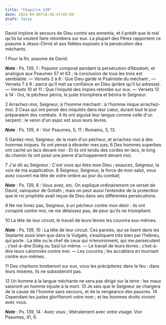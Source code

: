 ```yaml
---
title: "Chapitre 139"
date: 2024-09-06T18:40:47+02:00
draft: false
---
```



David implore le secours de Dieu contre ses ennemis, et il prédit que le mal qu’ils lui veulent faire retombera sur eux.
La plupart des Pères rapportent ce psaume à Jésus-Christ et aux fidèles exposés à la persécution des méchants.


1 Pour la fin, psaume de David.

***Note*** :  Ps. 139, 1 : Psaume composé pendant la persécution d’Absalom, et analogue aux Psaumes 57 et 63 ; la conclusion de tous les trois est semblable. ― Versets 2 à 6 : Que Dieu garde le Psalmiste du méchant ; ― Versets 7 à 9 : parce qu’il met sa confiance en Dieu (prière qu’il lui adresse). ― Versets 10 et 11 : Que l’iniquité des impies retombe sur eux. ― Versets 12 à 14 : Oui, le pécheur périra, le juste triomphera et bénira le Seigneur.


2 Arrachez-moi, Seigneur, à l'homme méchant : à l'homme inique arrachez-moi. 3 Ceux qui ont pensé des iniquités dans leur cœur, durant tout le jour préparaient des combats. 4 Ils ont aiguisé leur langue comme celle d'un serpent : le venin d'un aspic est sous leurs lèvres.

***Note*** :  Ps. 139, 4 : Voir Psaumes, 5, 11 ; Romains, 3, 13.


5 Gardez-moi, Seigneur, de la main d'un pécheur, et arrachez-moi à des hommes iniques. Ils ont pensé à ébranler mes pas; 6 Des hommes superbes ont caché un lacs devant moi : Et ils ont tendu des cordes en lacs, le long du chemin ils ont posé une pierre d'achoppement devant moi.


7 J'ai dit au Seigneur : C'est vous qui êtes mon Dieu ; exaucez, Seigneur, la voix de ma supplication. 8 Seigneur, Seigneur, la force de mon salut, vous avez couvert ma tête de votre ombre au jour du combat;

***Note*** :  Ps. 139, 8 : Vous avez, etc. On explique ordinairement ce verset de David, vainqueur de Goliath ; mais on peut aussi l’entendre de la protection que le roi prophète avait reçue de Dieu dans ses différentes persécutions.

9 Ne me livrez pas, Seigneur, à un pécheur contre mon désir : ils ont conspiré contre moi, ne me délaissez pas, de peur qu'ils ne triomphent.


10 La tête de leur circuit, le travail de leurs lèvres les couvrira eux-mêmes.

***Note*** :  Ps. 139, 10 : La tête de leur circuit. Ces paroles, qui se lisent dans les Septante aussi bien que dans la Vulgate, s’expliquent très bien par l’hébreu, qui porte : La tête ou le chef de ceux qui m’environnent, qui me persécutent ; c’est-à-dire Doëg ou Saül lui-même. ― Le travail de leurs lèvres ; c’est-à-dire leurs calomnies contre moi. ― Les couvrira ; les accablera en tournant contre eux-mêmes.

11 Des charbons tomberont sur eux, vous les précipiterez dans le feu : dans leurs misères, ils ne subsisteront pas.


12 Un homme à la langue méchante ne sera pas dirigé sur la terre : les maux saisiront un homme injuste à la mort. 13 Je sais que le Seigneur se chargera de la cause de l'homme sans secours, et de la vengeance des pauvres. 14 Cependant les justes glorifieront votre nom ; et les hommes droits vivront avec vous.

***Note*** :  Ps. 139, 14 : Avec vous ; littéralement avec votre visage. Voir Psaumes, 41, 6.

